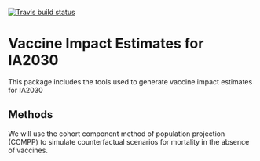 <!-- badges: start -->
[![Travis build status](https://travis-ci.com/aucarter/vieIA2030.svg?branch=master)](https://travis-ci.com/aucarter/vieIA2030)
<!-- badges: end -->

# Vaccine Impact Estimates for IA2030

This package includes the tools used to generate vaccine impact estimates for IA2030

## Methods

We will use the cohort component method of population projection (CCMPP) to simulate counterfactual scenarios for mortality in the absence of vaccines.

